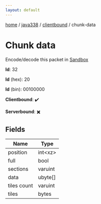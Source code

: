 ```yaml
---
layout: default
---
```


[home](/)  /  [java338](/protocol/java338)  /  [clientbound](/protocol/java338/clientbound)  /  chunk-data

# Chunk data

Encode/decode this packet in [Sandbox](../../../sandbox/java338#Clientbound.ChunkData)

**Id**: 32

**Id** (hex): 20

**Id** (bin): 00100000

**Clientbound**: ✔️

**Serverbound**: ✖️

## Fields

Name | Type
---|---
position | int&lt;xz&gt;
full | bool
sections | varuint
data | ubyte[]
tiles count | varuint
tiles | bytes
